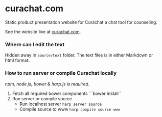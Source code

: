 # curachat.com
Static product presentation website for Curachat a chat tool for counseling.

See the website live at [curachat.com](http://curachat.com).

### Where can I edit the text
Hidden away in ```source/text``` folder. The text files is in either Markdown or html format.

### How to run server or compile Curachat locally
*npm, node.js, bower & harp.js is required.*

1.  Fetch all required bower components ```bower install``
2.  Run server or compile source
    -  Run localhost server ```harp server source```
    -  Compile source to www  ```harp compile source www```